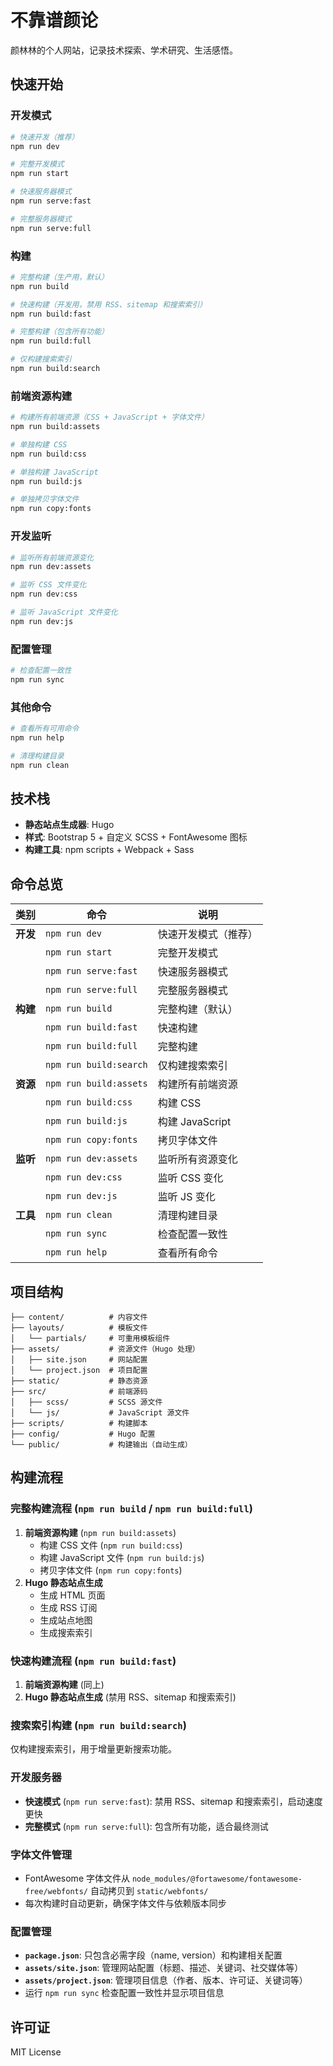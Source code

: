 # 不靠谱颜论

颜林林的个人网站，记录技术探索、学术研究、生活感悟。

## 快速开始

### 开发模式

```bash
# 快速开发（推荐）
npm run dev

# 完整开发模式
npm run start

# 快速服务器模式
npm run serve:fast

# 完整服务器模式
npm run serve:full
```

### 构建

```bash
# 完整构建（生产用，默认）
npm run build

# 快速构建（开发用，禁用 RSS、sitemap 和搜索索引）
npm run build:fast

# 完整构建（包含所有功能）
npm run build:full

# 仅构建搜索索引
npm run build:search
```

### 前端资源构建

```bash
# 构建所有前端资源（CSS + JavaScript + 字体文件）
npm run build:assets

# 单独构建 CSS
npm run build:css

# 单独构建 JavaScript
npm run build:js

# 单独拷贝字体文件
npm run copy:fonts
```

### 开发监听

```bash
# 监听所有前端资源变化
npm run dev:assets

# 监听 CSS 文件变化
npm run dev:css

# 监听 JavaScript 文件变化
npm run dev:js
```

### 配置管理

```bash
# 检查配置一致性
npm run sync
```

### 其他命令

```bash
# 查看所有可用命令
npm run help

# 清理构建目录
npm run clean
```

## 技术栈

- **静态站点生成器**: Hugo
- **样式**: Bootstrap 5 + 自定义 SCSS + FontAwesome 图标
- **构建工具**: npm scripts + Webpack + Sass

## 命令总览

| 类别 | 命令 | 说明 |
|------|------|------|
| **开发** | `npm run dev` | 快速开发模式（推荐） |
| | `npm run start` | 完整开发模式 |
| | `npm run serve:fast` | 快速服务器模式 |
| | `npm run serve:full` | 完整服务器模式 |
| **构建** | `npm run build` | 完整构建（默认） |
| | `npm run build:fast` | 快速构建 |
| | `npm run build:full` | 完整构建 |
| | `npm run build:search` | 仅构建搜索索引 |
| **资源** | `npm run build:assets` | 构建所有前端资源 |
| | `npm run build:css` | 构建 CSS |
| | `npm run build:js` | 构建 JavaScript |
| | `npm run copy:fonts` | 拷贝字体文件 |
| **监听** | `npm run dev:assets` | 监听所有资源变化 |
| | `npm run dev:css` | 监听 CSS 变化 |
| | `npm run dev:js` | 监听 JS 变化 |
| **工具** | `npm run clean` | 清理构建目录 |
| | `npm run sync` | 检查配置一致性 |
| | `npm run help` | 查看所有命令 |

## 项目结构

```
├── content/          # 内容文件
├── layouts/          # 模板文件
│   └── partials/     # 可重用模板组件
├── assets/           # 资源文件（Hugo 处理）
│   ├── site.json     # 网站配置
│   └── project.json  # 项目配置
├── static/           # 静态资源
├── src/              # 前端源码
│   ├── scss/         # SCSS 源文件
│   └── js/           # JavaScript 源文件
├── scripts/          # 构建脚本
├── config/           # Hugo 配置
└── public/           # 构建输出（自动生成）
```

## 构建流程

### 完整构建流程 (`npm run build` / `npm run build:full`)

1. **前端资源构建** (`npm run build:assets`)
   - 构建 CSS 文件 (`npm run build:css`)
   - 构建 JavaScript 文件 (`npm run build:js`)
   - 拷贝字体文件 (`npm run copy:fonts`)
2. **Hugo 静态站点生成**
   - 生成 HTML 页面
   - 生成 RSS 订阅
   - 生成站点地图
   - 生成搜索索引

### 快速构建流程 (`npm run build:fast`)

1. **前端资源构建** (同上)
2. **Hugo 静态站点生成** (禁用 RSS、sitemap 和搜索索引)

### 搜索索引构建 (`npm run build:search`)

仅构建搜索索引，用于增量更新搜索功能。

### 开发服务器

- **快速模式** (`npm run serve:fast`): 禁用 RSS、sitemap 和搜索索引，启动速度更快
- **完整模式** (`npm run serve:full`): 包含所有功能，适合最终测试

### 字体文件管理

- FontAwesome 字体文件从 `node_modules/@fortawesome/fontawesome-free/webfonts/` 自动拷贝到 `static/webfonts/`
- 每次构建时自动更新，确保字体文件与依赖版本同步

### 配置管理

- **`package.json`**: 只包含必需字段（name, version）和构建相关配置
- **`assets/site.json`**: 管理网站配置（标题、描述、关键词、社交媒体等）
- **`assets/project.json`**: 管理项目信息（作者、版本、许可证、关键词等）
- 运行 `npm run sync` 检查配置一致性并显示项目信息

## 许可证

MIT License
